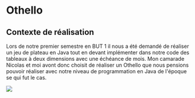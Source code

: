 # Othello

## Contexte de réalisation
Lors de notre premier semestre en BUT 1 il nous a été demandé de réaliser un jeu de plateau en Java tout en devant implémenter dans notre code des tableaux à deux dimensions avec une échéance de mois.
Mon camarade Nicolas et moi avont donc choisit de réaliser un Othello que nous pensions pouvoir réaliser avec notre niveau de programmation en Java de l'époque se qui fut le cas.

<a href="https://postgresql.org"><img src="https://img.shields.io/badge/%20-Java-blue.svg"/></a>
